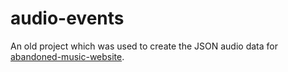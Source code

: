 # audio-events
An old project which was used to create the JSON audio data for [abandoned-music-website](https://github.com/linusced/abandoned-music-website).
